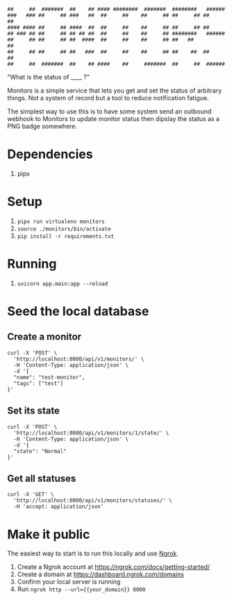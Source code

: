 ```
##     ##  #######  ##    ## #### ########  #######  ########   ######  
###   ### ##     ## ###   ##  ##     ##    ##     ## ##     ## ##    ## 
#### #### ##     ## ####  ##  ##     ##    ##     ## ##     ## ##       
## ### ## ##     ## ## ## ##  ##     ##    ##     ## ########   ######  
##     ## ##     ## ##  ####  ##     ##    ##     ## ##   ##         ## 
##     ## ##     ## ##   ###  ##     ##    ##     ## ##    ##  ##    ## 
##     ##  #######  ##    ## ####    ##     #######  ##     ##  ######  
```

"What is the status of ____ ?"

Monitors is a simple service that lets you get and set the status of arbitrary things. Not a system of record but a tool to reduce notification fatigue.

The simplest way to use this is to have some system send an outbound webhook to Monitors to update monitor status then dipslay the status as a PNG badge somewhere.

# Dependencies

1. pipx

# Setup

1. `pipx run virtualenv monitors`
1. `source ./monitors/bin/activate`
1. `pip install -r requirements.txt`

# Running

1. `uvicorn app.main:app --reload`

# Seed the local database

## Create a monitor

```
curl -X 'POST' \
  'http://localhost:8000/api/v1/monitors/' \
  -H 'Content-Type: application/json' \
  -d '{
  "name": "test-monitor",
  "tags": ["test"]
}'
```

## Set its state

```
curl -X 'POST' \
  'http://localhost:8000/api/v1/monitors/1/state/' \
  -H 'Content-Type: application/json' \
  -d '{
  "state": "Normal"
}'
```

## Get all statuses

```
curl -X 'GET' \
  'http://localhost:8000/api/v1/monitors/statuses/' \
  -H 'accept: application/json'
```

# Make it public

The easiest way to start is to run this locally and use [Ngrok](https://ngrok.com/docs/getting-started/).

1. Create a Ngrok account at https://ngrok.com/docs/getting-started/
1. Create a domain at https://dashboard.ngrok.com/domains
1. Confirm your local server is running
1. Run `ngrok http --url={{your_domain}} 8000`
